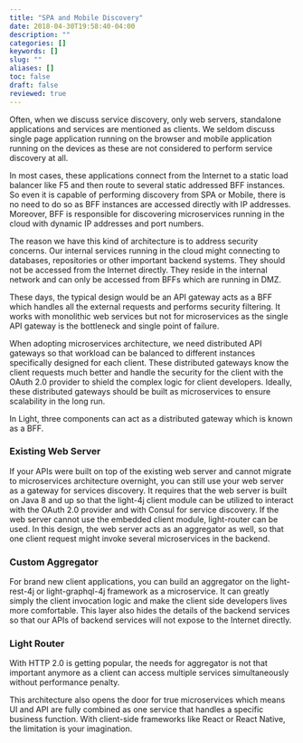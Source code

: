 ```yaml
---
title: "SPA and Mobile Discovery"
date: 2018-04-30T19:58:40-04:00
description: ""
categories: []
keywords: []
slug: ""
aliases: []
toc: false
draft: false
reviewed: true
---
```


Often, when we discuss service discovery, only web servers, standalone applications and services are mentioned as clients. We seldom discuss single page application running on the browser and mobile application running on the devices as these are not considered to perform service discovery at all. 

In most cases, these applications connect from the Internet to a static load balancer like F5 and then route to several static addressed BFF instances. So even it is capable of performing discovery from SPA or Mobile, there is no need to do so as BFF instances are accessed directly with IP addresses. Moreover, BFF is responsible for discovering microservices running in the cloud with dynamic IP addresses and port numbers. 

The reason we have this kind of architecture is to address security concerns. Our internal services running in the cloud might connecting to databases, repositories or other important backend systems. They should not be accessed from the Internet directly. They reside in the internal network and can only be accessed from BFFs which are running in DMZ. 

These days, the typical design would be an API gateway acts as a BFF which handles all the external requests and performs security filtering. It works with monolithic web services but not for microservices as the single API gateway is the bottleneck and single point of failure. 

When adopting microservices architecture, we need distributed API gateways so that workload can be balanced to different instances specifically designed for each client. These distributed gateways know the client requests much better and handle the security for the client with the OAuth 2.0 provider to shield the complex logic for client developers. Ideally, these distributed gateways should be built as microservices to ensure scalability in the long run. 


In Light, three components can act as a distributed gateway which is known as a BFF. 


### Existing Web Server

If your APIs were built on top of the existing web server and cannot migrate to microservices architecture overnight, you can still use your web server as a gateway for services discovery. It requires that the web server is built on Java 8 and up so that the light-4j client module can be utilized to interact with the OAuth 2.0 provider and with Consul for service discovery. If the web server cannot use the embedded client module, light-router can be used. In this design, the web server acts as an aggregator as well, so that one client request might invoke several microservices in the backend. 

### Custom Aggregator

For brand new client applications, you can build an aggregator on the light-rest-4j or light-graphql-4j framework as a microservice. It can greatly simply the client invocation logic and make the client side developers lives more comfortable. This layer also hides the details of the backend services so that our APIs of backend services will not expose to the Internet directly. 

### Light Router

With HTTP 2.0 is getting popular, the needs for aggregator is not that important anymore as a client can access multiple services simultaneously without performance penalty. 

This architecture also opens the door for true microservices which means UI and API are fully combined as one service that handles a specific business function. With client-side frameworks like React or React Native, the limitation is your imagination. 



